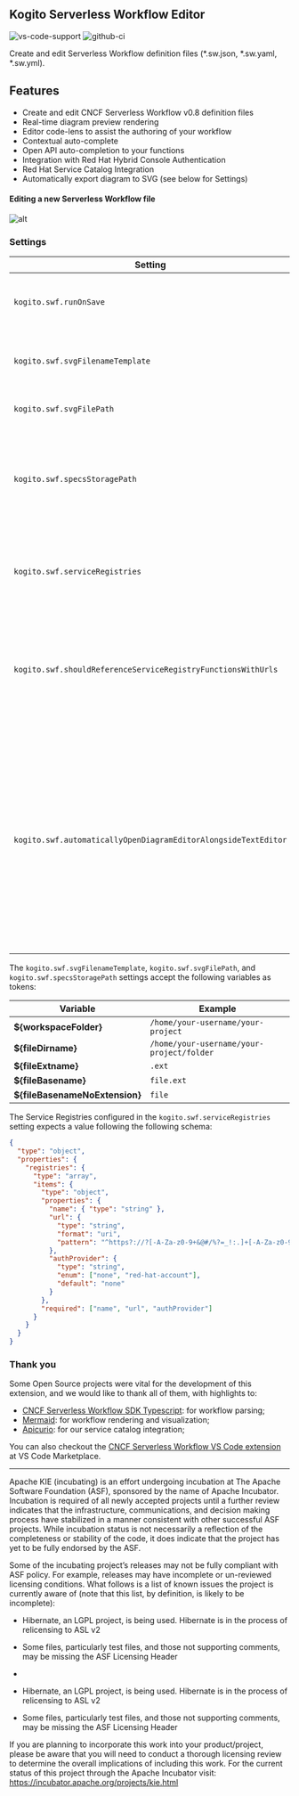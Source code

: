 <!--
   Licensed to the Apache Software Foundation (ASF) under one
   or more contributor license agreements.  See the NOTICE file
   distributed with this work for additional information
   regarding copyright ownership.  The ASF licenses this file
   to you under the Apache License, Version 2.0 (the
   "License"); you may not use this file except in compliance
   with the License.  You may obtain a copy of the License at
     http://www.apache.org/licenses/LICENSE-2.0
   Unless required by applicable law or agreed to in writing,
   software distributed under the License is distributed on an
   "AS IS" BASIS, WITHOUT WARRANTIES OR CONDITIONS OF ANY
   KIND, either express or implied.  See the License for the
   specific language governing permissions and limitations
   under the License.
-->

## Kogito Serverless Workflow Editor

![vs-code-support](https://img.shields.io/badge/Visual%20Studio%20Code-1.67.0+-blue.svg)
![github-ci](https://github.com/apache/incubator-kie-tools/actions/workflows/ci_build.yml/badge.svg)

Create and edit Serverless Workflow definition files (\*.sw.json, \*.sw.yaml, \*.sw.yml).

## Features

- Create and edit CNCF Serverless Workflow v0.8 definition files
- Real-time diagram preview rendering
- Editor code-lens to assist the authoring of your workflow
- Contextual auto-complete
- Open API auto-completion to your functions
- Integration with Red Hat Hybrid Console Authentication
- Red Hat Service Catalog Integration
- Automatically export diagram to SVG (see below for Settings)

#### Editing a new Serverless Workflow file

![alt](./gifs/sw.gif?raw=true)

### Settings

| Setting                                                        | Description                                                                                                                                                                                                                                             | Default value                                                                    |
| -------------------------------------------------------------- | ------------------------------------------------------------------------------------------------------------------------------------------------------------------------------------------------------------------------------------------------------- | -------------------------------------------------------------------------------- |
| `kogito.swf.runOnSave`                                         | Execute a command on each save operation of the SW file                                                                                                                                                                                                 | `extension.kogito.swf.silentlyGenerateSvg`                                       |
| `kogito.swf.svgFilenameTemplate`                               | Filename template to be used when generating SVG files                                                                                                                                                                                                  | `${fileBasenameNoExtension}.svg`                                                 |
| `kogito.swf.svgFilePath`                                       | Where to save generated SVG files                                                                                                                                                                                                                       | `${fileDirname}`                                                                 |
| `kogito.swf.specsStoragePath`                                  | Directory where spec files are stored (defaults to a 'specs' directory in the same path as the Serverless Workflow file).                                                                                                                               | `${fileDirname}/specs`                                                           |
| `kogito.swf.serviceRegistries`                                 | List of Service Registries to fetch artifacts that improve the functions autocompletion mechanism.                                                                                                                                                      | `(empty)`                                                                        |
| `kogito.swf.shouldReferenceServiceRegistryFunctionsWithUrls`   | When adding a function coming from a Service Registry, use its URL to reference it, instead of downloading the file.                                                                                                                                    | `false`                                                                          |
| `kogito.swf.automaticallyOpenDiagramEditorAlongsideTextEditor` | When opening Serverless Workflow files, decide whether or not to open the Diagram Editor alongside the text editor. Regardless of the configured option, you can always open the Serverless Workflow Diagram Editor using the 'Open as Diagram' button. | `Ask next time` (possible: `Open automatically`, `Do not open`, `Ask next time`) |

The `kogito.swf.svgFilenameTemplate`, `kogito.swf.svgFilePath`, and `kogito.swf.specsStoragePath` settings accept the following variables as tokens:

| Variable                       | Example                                   |
| ------------------------------ | ----------------------------------------- |
| **${workspaceFolder}**         | `/home/your-username/your-project`        |
| **${fileDirname}**             | `/home/your-username/your-project/folder` |
| **${fileExtname}**             | `.ext`                                    |
| **${fileBasename}**            | `file.ext`                                |
| **${fileBasenameNoExtension}** | `file`                                    |

The Service Registries configured in the `kogito.swf.serviceRegistries` setting expects a value following the following schema:

```json
{
  "type": "object",
  "properties": {
    "registries": {
      "type": "array",
      "items": {
        "type": "object",
        "properties": {
          "name": { "type": "string" },
          "url": {
            "type": "string",
            "format": "uri",
            "pattern": "^https?://?[-A-Za-z0-9+&@#/%?=_!:.]+[-A-Za-z0-9+&@#/%=~_|]"
          },
          "authProvider": {
            "type": "string",
            "enum": ["none", "red-hat-account"],
            "default": "none"
          }
        },
        "required": ["name", "url", "authProvider"]
      }
    }
  }
}
```

### Thank you

Some Open Source projects were vital for the development of this extension, and we would like to thank all of them, with highlights to:

- [CNCF Serverless Workflow SDK Typescript](https://github.com/serverlessworkflow/sdk-typescript): for workflow parsing;
- [Mermaid](https://mermaid-js.github.io/): for workflow rendering and visualization;
- [Apicurio](https://www.apicur.io/): for our service catalog integration;

You can also checkout the [CNCF Serverless Workflow VS Code extension](https://marketplace.visualstudio.com/items?itemName=serverlessworkflow.serverless-workflow-vscode-extension) at VS Code Marketplace.

---

Apache KIE (incubating) is an effort undergoing incubation at The Apache Software
Foundation (ASF), sponsored by the name of Apache Incubator. Incubation is
required of all newly accepted projects until a further review indicates that
the infrastructure, communications, and decision making process have stabilized
in a manner consistent with other successful ASF projects. While incubation
status is not necessarily a reflection of the completeness or stability of the
code, it does indicate that the project has yet to be fully endorsed by the ASF.

Some of the incubating project’s releases may not be fully compliant with ASF
policy. For example, releases may have incomplete or un-reviewed licensing
conditions. What follows is a list of known issues the project is currently
aware of (note that this list, by definition, is likely to be incomplete):

- Hibernate, an LGPL project, is being used. Hibernate is in the process of relicensing to ASL v2
- Some files, particularly test files, and those not supporting comments, may be missing the ASF Licensing Header
-

- Hibernate, an LGPL project, is being used. Hibernate is in the process of
  relicensing to ASL v2
- Some files, particularly test files, and those not supporting comments, may
  be missing the ASF Licensing Header

If you are planning to incorporate this work into your product/project, please
be aware that you will need to conduct a thorough licensing review to determine
the overall implications of including this work. For the current status of this
project through the Apache Incubator visit:
https://incubator.apache.org/projects/kie.html
